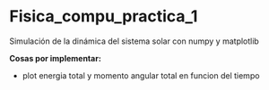 # Fisica_compu_practica_1
 Simulación de la dinámica del sistema solar con numpy y matplotlib

 **Cosas por implementar:**
- plot energia total y momento angular total en funcion del tiempo